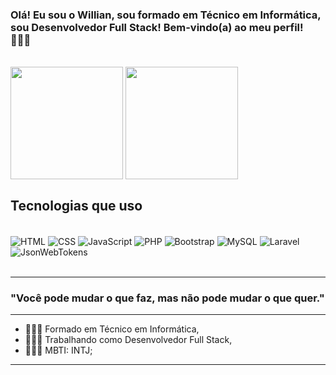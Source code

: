 
### Olá! Eu sou o Willian, sou formado em Técnico em Informática, sou Desenvolvedor Full Stack! Bem-vindo(a) ao meu perfil! 🧑🏽‍💻

<br>
<div>
  <img align="center" height="180cm" src="https://github-readme-stats.vercel.app/api?username=Will-767&show_icons=true&theme=dark"/>
  <img align="center" height="180cm" src="https://github-readme-stats.vercel.app/api/top-langs/?username=Will-767&layout=compact&theme=dark"/>
</div>

## Tecnologias que uso 

<div style="display: inline_block"><br/>
<img align="center" alt="HTML" src="https://img.shields.io/badge/HTML-239120?style=for-the-badge&logo=html5&logoColor=white" />
<img align="center" alt="CSS" src="https://img.shields.io/badge/CSS-239120?&style=for-the-badge&logo=css3&logoColor=white" />
<img align="center" alt="JavaScript" src="https://img.shields.io/badge/JavaScript-F7DF1E?style=for-the-badge&logo=javascript&logoColor=black" />
<img align="center" alt="PHP" src="https://img.shields.io/badge/PHP-777BB4?style=for-the-badge&logo=php&logoColor=white" />
<img align="center" alt="Bootstrap" src="https://img.shields.io/badge/Bootstrap-563D7C?style=for-the-badge&logo=bootstrap&logoColor=white" />
<img align="center" alt="MySQL" src="https://img.shields.io/badge/MySQL-005C84?style=for-the-badge&logo=mysql&logoColor=white" />
<img align="center" alt="Laravel" src="https://img.shields.io/badge/Laravel-FF2D20?style=for-the-badge&logo=laravel&logoColor=white" />
<img align="center" alt="JsonWebTokens" src="https://img.shields.io/badge/json%20web%20tokens-323330?style=for-the-badge&logo=json-web-tokens&logoColor=pink" />
</div><br/>
<hr>

### "Você pode mudar o que faz, mas não pode mudar o que quer."
<hr>

- 👨🏻‍🎓 Formado em Técnico em Informática,
- 🧑🏽‍💻 Trabalhando como Desenvolvedor Full Stack,
- 👨🏻‍💼 MBTI: INTJ;
<hr/>
